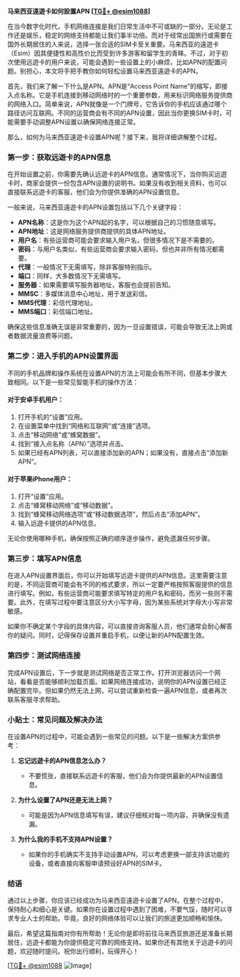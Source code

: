 **马来西亚遠遊卡如何設置APN [[TG💪+ @esim1088](https://t.me/s/esim1088)]**

在当今数字化时代，手机网络连接是我们日常生活中不可或缺的一部分。无论是工作还是娱乐，稳定的网络支持都能让我们事半功倍。而对于经常出国旅行或需要在国外长期居住的人来说，选择一张合适的SIM卡至关重要。马来西亚的遠遊卡（Esim）因其便捷性和高性价比而受到许多游客和留学生的青睐。不过，对于初次使用远遊卡的用户来说，可能会遇到一些设置上的小麻烦，比如APN的配置问题。别担心，本文将手把手教你如何轻松设置马来西亚遠遊卡的APN。

首先，我们来了解一下什么是APN。APN是“Access Point Name”的缩写，即接入点名称。它是手机连接到移动网络时的一个重要参数，用来标识网络服务提供商的网络入口。简单来说，APN就像是一个门牌号，它告诉你的手机应该通过哪个路径访问互联网。不同的运营商会有不同的APN设置，因此当你更换SIM卡时，可能需要手动调整APN设置以确保网络连接正常。

那么，如何为马来西亚遠遊卡设置APN呢？接下来，我将详细讲解整个过程。

### 第一步：获取远遊卡的APN信息

在开始设置之前，你需要先确认远遊卡的APN信息。通常情况下，当你购买远遊卡时，商家会提供一份包含APN设置的说明书。如果没有收到相关资料，也可以直接联系远遊卡的客服，他们会为你提供准确的APN设置信息。

一般来说，马来西亚遠遊卡的APN设置包括以下几个关键字段：

- **APN名称**：这是你为这个APN起的名字，可以根据自己的习惯随意填写。
- **APN地址**：这是网络服务提供商提供的具体APN地址。
- **用户名**：有些运营商可能会要求输入用户名，但很多情况下是不需要的。
- **密码**：与用户名类似，有些运营商会要求输入密码，但也并非所有情况都需要。
- **代理**：一般情况下无需填写，除非客服特别指示。
- **端口**：同样，大多数情况下无需填写。
- **服务器**：如果需要填写服务器地址，客服也会提前告知。
- **MMSC**：多媒体消息中心地址，用于发送彩信。
- **MMS代理**：彩信代理地址。
- **MMS端口**：彩信端口地址。

确保这些信息准确无误是非常重要的，因为一旦设置错误，可能会导致无法上网或者数据流量浪费等问题。

### 第二步：进入手机的APN设置界面

不同的手机品牌和操作系统在设置APN的方法上可能会有所不同，但基本步骤大致相同。以下是一些常见智能手机的操作方法：

#### 对于安卓手机用户：
1. 打开手机的“设置”应用。
2. 在设置菜单中找到“网络和互联网”或“连接”选项。
3. 点击“移动网络”或“蜂窝数据”。
4. 找到“接入点名称（APN）”选项并点击。
5. 如果已经有APN列表，可以直接添加新的APN；如果没有，直接点击“添加新APN”。

#### 对于苹果iPhone用户：
1. 打开“设置”应用。
2. 点击“蜂窝移动网络”或“移动数据”。
3. 找到“蜂窝移动网络选项”或“移动数据选项”，然后点击“添加APN”。
4. 输入远遊卡提供的APN信息。

无论你使用哪种手机，确保按照正确的顺序逐步操作，避免遗漏任何步骤。

### 第三步：填写APN信息

在进入APN设置界面后，你可以开始填写远遊卡提供的APN信息。这里需要注意的是，不同运营商可能会有不同的格式要求，所以一定要严格按照客服提供的信息进行填写。例如，有些运营商可能要求填写特定的用户名和密码，而另一些则不需要。此外，在填写过程中要注意区分大小写字母，因为某些系统对字母大小写非常敏感。

如果你不确定某个字段的具体内容，可以直接咨询客服人员，他们通常会耐心解答你的疑问。同时，记得保存设置并重启手机，以便让新的APN配置生效。

### 第四步：测试网络连接

完成APN设置后，下一步就是测试网络是否正常工作。打开浏览器访问一个网站，看看是否能够顺利加载页面。如果网络连接成功，说明你的APN设置已经正确配置完毕。但如果仍然无法上网，可以尝试重新检查一遍APN信息，或者再次联系客服寻求帮助。

### 小贴士：常见问题及解决办法

在设置APN的过程中，可能会遇到一些常见的问题。以下是一些解决方案供参考：

1. **忘记远遊卡的APN信息怎么办？**
   - 不要慌张，直接联系远遊卡的客服，他们会为你提供最新的APN设置信息。

2. **为什么设置了APN还是无法上网？**
   - 可能是因为APN信息填写有误，建议仔细核对每一项内容，并确保没有遗漏。

3. **为什么我的手机不支持APN设置？**
   - 如果你的手机确实不支持手动设置APN，可以考虑更换一部支持该功能的设备，或者直接向客服申请预设好APN的SIM卡。

### 结语

通过以上步骤，你应该已经成功为马来西亚遠遊卡设置了APN。在整个过程中，保持耐心和细心是关键。如果你在设置过程中遇到了困难，不要气馁，随时可以寻求专业人士的帮助。毕竟，良好的网络体验可以让我们的旅途更加顺畅和愉快。

最后，希望这篇指南对你有所帮助！无论你是即将前往马来西亚旅游还是准备长期居住，远遊卡都能为你提供稳定可靠的网络支持。如果你还有其他关于远遊卡的问题，欢迎随时提问。祝你出行顺利，玩得开心！

[[TG💪+ @esim1088](https://t.me/s/esim1088) ![Image](https://i.postimg.cc/4NQfJmqS/Snipaste-2025-05-13-00-14-12.png)]